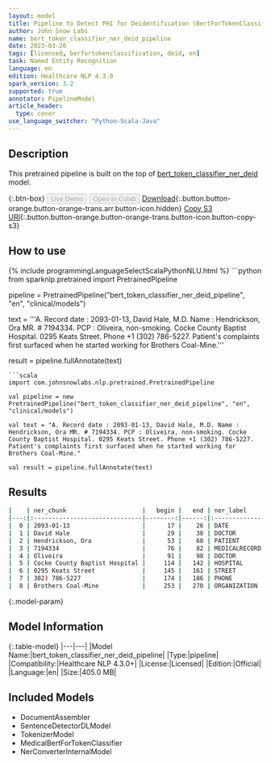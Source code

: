 ```yaml
---
layout: model
title: Pipeline to Detect PHI for Deidentification (BertForTokenClassifier)
author: John Snow Labs
name: bert_token_classifier_ner_deid_pipeline
date: 2023-03-20
tags: [licensed, berfortokenclassification, deid, en]
task: Named Entity Recognition
language: en
edition: Healthcare NLP 4.3.0
spark_version: 3.2
supported: true
annotator: PipelineModel
article_header:
  type: cover
use_language_switcher: "Python-Scala-Java"
---
```


## Description

This pretrained pipeline is built on the top of [bert_token_classifier_ner_deid](https://nlp.johnsnowlabs.com/2022/01/06/bert_token_classifier_ner_deid_en.html) model.

{:.btn-box}
<button class="button button-orange" disabled>Live Demo</button>
<button class="button button-orange" disabled>Open in Colab</button>
[Download](https://s3.amazonaws.com/auxdata.johnsnowlabs.com/clinical/models/bert_token_classifier_ner_deid_pipeline_en_4.3.0_3.2_1679307104702.zip){:.button.button-orange.button-orange-trans.arr.button-icon.hidden}
[Copy S3 URI](s3://auxdata.johnsnowlabs.com/clinical/models/bert_token_classifier_ner_deid_pipeline_en_4.3.0_3.2_1679307104702.zip){:.button.button-orange.button-orange-trans.button-icon.button-copy-s3}

## How to use



<div class="tabs-box" markdown="1">
{% include programmingLanguageSelectScalaPythonNLU.html %}
```python
from sparknlp.pretrained import PretrainedPipeline

pipeline = PretrainedPipeline("bert_token_classifier_ner_deid_pipeline", "en", "clinical/models")

text = '''A. Record date : 2093-01-13, David Hale, M.D. Name : Hendrickson, Ora MR. # 7194334. PCP : Oliveira, non-smoking. Cocke County Baptist Hospital. 0295 Keats Street. Phone +1 (302) 786-5227. Patient's complaints first surfaced when he started working for Brothers Coal-Mine.'''

result = pipeline.fullAnnotate(text)
```
```scala
import com.johnsnowlabs.nlp.pretrained.PretrainedPipeline

val pipeline = new PretrainedPipeline("bert_token_classifier_ner_deid_pipeline", "en", "clinical/models")

val text = "A. Record date : 2093-01-13, David Hale, M.D. Name : Hendrickson, Ora MR. # 7194334. PCP : Oliveira, non-smoking. Cocke County Baptist Hospital. 0295 Keats Street. Phone +1 (302) 786-5227. Patient's complaints first surfaced when he started working for Brothers Coal-Mine."

val result = pipeline.fullAnnotate(text)
```
</div>

## Results

```bash
|    | ner_chunk                     |   begin |   end | ner_label     |   confidence |
|---:|:------------------------------|--------:|------:|:--------------|-------------:|
|  0 | 2093-01-13                    |      17 |    26 | DATE          |     0.957256 |
|  1 | David Hale                    |      29 |    38 | DOCTOR        |     0.983641 |
|  2 | Hendrickson, Ora              |      53 |    68 | PATIENT       |     0.992943 |
|  3 | 7194334                       |      76 |    82 | MEDICALRECORD |     0.999349 |
|  4 | Oliveira                      |      91 |    98 | DOCTOR        |     0.763455 |
|  5 | Cocke County Baptist Hospital |     114 |   142 | HOSPITAL      |     0.999558 |
|  6 | 0295 Keats Street             |     145 |   161 | STREET        |     0.997889 |
|  7 | 302) 786-5227                 |     174 |   186 | PHONE         |     0.970114 |
|  8 | Brothers Coal-Mine            |     253 |   270 | ORGANIZATION  |     0.998911 |
```

{:.model-param}
## Model Information

{:.table-model}
|---|---|
|Model Name:|bert_token_classifier_ner_deid_pipeline|
|Type:|pipeline|
|Compatibility:|Healthcare NLP 4.3.0+|
|License:|Licensed|
|Edition:|Official|
|Language:|en|
|Size:|405.0 MB|

## Included Models

- DocumentAssembler
- SentenceDetectorDLModel
- TokenizerModel
- MedicalBertForTokenClassifier
- NerConverterInternalModel